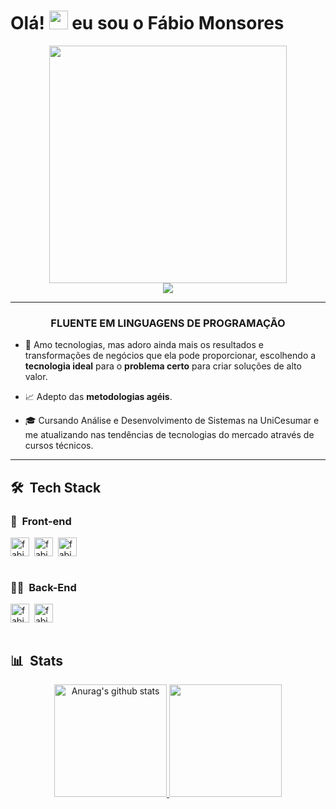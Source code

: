 
<h1 align="left">Olá! <img src="https://raw.githubusercontent.com/kaueMarques/kaueMarques/master/hi.gif" height="30px" width="30px"> eu sou o Fábio Monsores </h1>

<div align="center">
   <img height="380em" src="https://user-images.githubusercontent.com/70382532/138322189-2db8df52-9dcb-40a0-88a8-c365466bd33d.gif"/>
</div>
<div align="center">
   <a href="https://www.linkedin.com/in/f%C3%A1bio-monsores-b7666a1a7/" target="_blank"><img src="https://img.shields.io/badge/-LinkedIn-%230077B5?style=for-the-badge&logo=linkedin&logoColor=white" target="_blank"></a>
  </div>

***
<div align="center">
   <h3> FLUENTE EM LINGUAGENS DE PROGRAMAÇÃO </h3>
</div>

- 🎯 Amo tecnologias, mas adoro ainda mais os resultados e transformações de negócios que ela pode proporcionar, escolhendo a **tecnologia ideal** para o **problema certo** para criar soluções de alto valor.

- 📈 Adepto das **metodologias agéis**.

- 🎓 Cursando Análise e Desenvolvimento de Sistemas na UniCesumar e me atualizando nas tendências de tecnologias do mercado através de cursos técnicos.


***
## 🛠 &nbsp;Tech Stack


### 🎨 &nbsp;Front-end
<div class="inline">
<img align="center" widht="40" height="30" src="https://cdn.jsdelivr.net/gh/devicons/devicon/icons/html5/html5-original-wordmark.svg" alt="fabio-html5" />&nbsp;
<img align="center" widht="40" height="30" src="https://cdn.jsdelivr.net/gh/devicons/devicon/icons/css3/css3-original-wordmark.svg" alt="fabio-css3" />&nbsp;
<img align="center" widht="40" height="30" src="https://cdn.jsdelivr.net/gh/devicons/devicon/icons/javascript/javascript-original.svg" alt="fabio-javascript"/>&nbsp;
</div> <br/>



### 👩‍💻 &nbsp;Back-End

<div class="inline">
<img align="center" widht="40" height="30" src="https://cdn.jsdelivr.net/gh/devicons/devicon/icons/java/java-original.svg" alt="fabio-java" />&nbsp;
<img align="center" widht="40" height="30" src="https://cdn.jsdelivr.net/gh/devicons/devicon/icons/php/php-original.svg" alt="fabio-php" />&nbsp;
</div><br/>


<!--### ⚡ &nbsp;Database 
![MongoDB](https://img.shields.io/badge/-MongoDB-05122A?style=flat&logo=mongodb)&nbsp;
![SqlServer](https://img.shields.io/badge/-Microsoft%20SQL%20Server-05122A?style=flat&logo=microsoft%20sql%20server&logoColor=1572B6)&nbsp;
![MySQL](https://img.shields.io/badge/-MySQL-05122A?style=flat&logo=mysql)&nbsp;-->

## 📊 &nbsp;Stats<br/>



<div align="center">
<a href="https://github.com/FabioMonsores/github-readme-stats">
  <img height="180em" src="https://github-readme-stats.vercel.app/api?username=FabioMonsores&show_icons=true&include_all_commits=true&theme=material-palenight" alt="Anurag's github stats" />
  <img height="180em" src="https://github-readme-stats.vercel.app/api/top-langs/?username=FabioMonsores&layout=compact&theme=material-palenight" />
</a>


</div>
